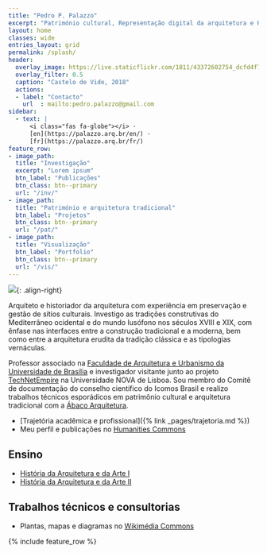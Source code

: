 ```yaml
---
title: "Pedro P. Palazzo"
excerpt: "Património cultural, Representação digital da arquitetura e História da construção"
layout: home
classes: wide
entries_layout: grid
permalink: /splash/
header:
  overlay_image: https://live.staticflickr.com/1811/43372602754_dcfd4f775b_k_d.jpg
  overlay_filter: 0.5
  caption: "Castelo de Vide, 2018"
  actions:
  - label: "Contacto"
    url  : mailto:pedro.palazzo@gmail.com
sidebar:
  - text: |
      <i class="fas fa-globe"></i> ·
      [en](https://palazzo.arq.br/en/) ·
      [fr](https://palazzo.arq.br/fr/)
feature_row:
- image_path:
  title: "Investigação"
  excerpt: "Lorem ipsum"
  btn_label: "Publicações"
  btn_class: btn--primary
  url: "/inv/"
- image_path:
  title: "Património e arquitetura tradicional"
  btn_label: "Projetos"
  btn_class: btn--primary
  url: "/pat/"
- image_path:
  title: "Visualização"
  btn_label: "Portfolio"
  btn_class: btn--primary
  url: "/vis/"
---
```


![](https://hcommons.org/app/uploads/sites/1001018/2021/05/pp-0535.jpg){: .align-right}

Arquiteto e historiador da arquitetura com experiência em preservação e
gestão de sítios culturais. Investigo as tradições construtivas do
Mediterrâneo ocidental e do mundo lusófono nos séculos <span
class="smallcaps">XVIII</span> e <span class="smallcaps">XIX</span>, com
ênfase nas interfaces entre a construção tradicional e a moderna, bem
como entre a arquitetura erudita da tradição clássica e as tipologias
vernáculas.

Professor associado na [Faculdade de Arquitetura e Urbanismo da
Universidade de Brasília](http://www.fau.unb.br) e investigador
visitante junto ao projeto
[TechNetEmpire](http://technetempire.fcsh.unl.pt/) na Universidade <span
class="smallcaps">NOVA</span> de Lisboa. Sou membro do Comitê de
documentação do conselho científico do Icomos Brasil e realizo trabalhos
técnicos esporádicos em patrimônio cultural e arquitetura tradicional
com a [Ábaco Arquitetura](https://www.abaco-arquitetura.com.br).

- [Trajetória acadêmica e profissional]({% link _pages/trajetoria.md %})
- Meu perfil e publicações no [Humanities Commons](https://sah.hcommons.org/members/palazzo/)

## Ensino ##

- [História da Arquitetura e da Arte I](/tau0005/)
- [História da Arquitetura e da Arte II](/tau0006/)

## Trabalhos técnicos e consultorias ##

- Plantas, mapas e diagramas no [Wikimédia Commons](https://commons.wikimedia.org/wiki/User:Arqpalazzo?uselang=pt)

{% include feature_row %}

